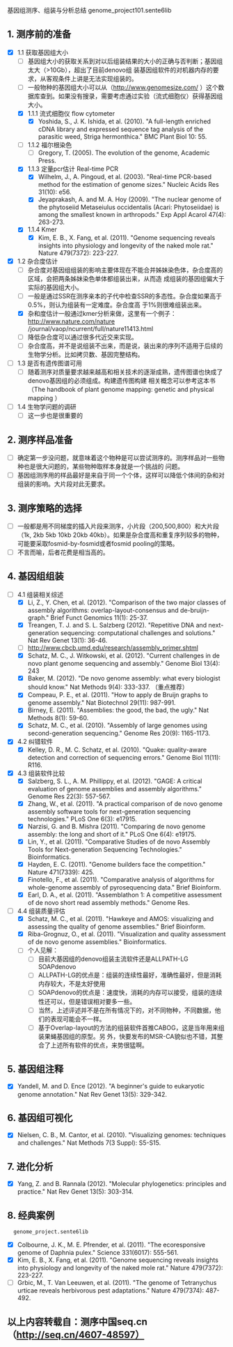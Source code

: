 基因组测序、组装与分析总结
          genome_project101.sente6lib
## 1. 测序前的准备
- [x] 1.1 获取基因组大小
    - [ ] 基因组大小的获取关系到对以后组装结果的大小的正确与否判断；基因组太大（>10Gb），超出了目前denovo组
          装基因组软件的对机器内存的要求，从客观条件上讲是无法实现组装的。
    - [ ] 一般物种的基因组大小可以从（http://www.genomesize.com/
          ）这个数据库查到。如果没有搜录，需要考虑通过实验（流式细胞仪）获得基因组大小。
    - [x] 1.1.1 流式细胞仪
              flow cytometer
        - [x] Yoshida, S., J. K. Ishida, et al. (2010). "A
              full-length enriched cDNA library and expressed
              sequence tag analysis of the parasitic weed,
              Striga hermonthica." BMC Plant Biol 10: 55.
    - [ ] 1.1.2 福尔根染色
        - [ ] Gregory, T. (2005). The evolution of the genome,
              Academic Press.
    - [x] 1.1.3 定量pcr估计
              Real-time PCR
        - [x] Wilhelm, J., A. Pingoud, et al. (2003).
              "Real-time PCR-based method for the estimation of
              genome sizes." Nucleic Acids Res 31(10): e56.
        - [x] Jeyaprakash, A. and M. A. Hoy (2009). "The
              nuclear genome of the phytoseiid Metaseiulus
              occidentalis (Acari: Phytoseiidae) is among the
              smallest known in arthropods." Exp Appl Acarol
              47(4): 263-273.
    - [x] 1.1.4 Kmer
        - [x] Kim, E. B., X. Fang, et al. (2011). "Genome
              sequencing reveals insights into physiology and
              longevity of the naked mole rat." Nature
              479(7372): 223-227.
- [x] 1.2 杂合度估计
    - [ ] 杂合度对基因组组装的影响主要体现在不能合并姊妹染色体，杂合度高的区域，会把两条姊妹染色单体都组装出来，从而造
          成组装的基因组偏大于实际的基因组大小。
    - [ ] 一般是通过SSR在测序亲本的子代中检查SSR的多态性。杂合度如果高于0.5%，则认为组装有一定难度。杂合度高
          于1%则很难组装出来。
    - [x] 杂和度估计一般通过kmer分析来做，这里有一个例子：http://www.nature.com/nature
          /journal/vaop/ncurrent/full/nature11413.html
    - [ ] 降低杂合度可以通过很多代近交来实现。
    - [ ] 杂合度高，并不是说组装不出来，而是说，装出来的序列不适用于后续的生物学分析。比如拷贝数、基因完整结构。
- [ ] 1.3 是否有遗传图谱可用
    - [ ] 随着测序对质量要求越来越高和相关技术的逐渐成熟，遗传图谱也快成了denovo基因组的必须组成。构建遗传图构建
          相关概念可以参考这本书（The handbook of plant genome mapping:
          genetic and physical mapping ）
- [ ] 1.4 生物学问题的调研
    - [ ] 这一步也是很重要的

## 2. 测序样品准备
- [ ] 确定第一步没问题，就意味着这个物种是可以尝试测序的。测序样品对一些物种也是很大问题的，某些物种取样本身就是一个挑战的
      问题。
- [ ] 基因组测序用的样品最好是来自于同一个个体，这样可以降低个体间的杂和对组装的影响。大片段对此无要求。

## 3. 测序策略的选择
- [ ] 一般都是用不同梯度的插入片段来测序，小片段（200,500,800）和大片段（1k, 2kb 5kb 10kb
      20kb
      40kb）。如果是杂合度高和重复序列较多的物种，可能要采取fosmid-by-fosmid或者fosmid
      pooling的策略。
- [ ] 不言而喻，后者花费是相当高的。

## 4. 基因组组装
- [ ] 4.1 组装相关综述
    - [x] Li, Z., Y. Chen, et al. (2012). "Comparison of the
          two major classes of assembly algorithms:
          overlap-layout-consensus and de-bruijn-graph." Brief
          Funct Genomics 11(1): 25-37.
    - [x] Treangen, T. J. and S. L. Salzberg (2012).
          "Repetitive DNA and next-generation sequencing:
          computational challenges and solutions." Nat Rev
          Genet 13(1): 36-46.
    - [ ] http://www.cbcb.umd.edu/research/assembly_primer.shtml
    - [x] Schatz, M. C., J. Witkowski, et al. (2012). "Current
          challenges in de novo plant genome sequencing and
          assembly." Genome Biol 13(4): 243
    - [x] Baker, M. (2012). "De novo genome assembly: what
          every biologist should know." Nat Methods 9(4):
          333-337. （重点推荐）
    - [x] Compeau, P. E., et al. (2011). "How to apply de
          Bruijn graphs to genome assembly." Nat Biotechnol
          29(11): 987-991.
    - [x] Birney, E. (2011). "Assemblies: the good, the bad,
          the ugly." Nat Methods 8(1): 59-60.
    - [x] Schatz, M. C., et al. (2010). "Assembly of large
          genomes using second-generation sequencing." Genome
          Res 20(9): 1165-1173.
- [x] 4.2 纠错软件
    - [x] Kelley, D. R., M. C. Schatz, et al. (2010). "Quake:
          quality-aware detection and correction of sequencing
          errors." Genome Biol 11(11): R116.
- [x] 4.3 组装软件比较
    - [x] Salzberg, S. L., A. M. Phillippy, et al. (2012).
          "GAGE: A critical evaluation of genome assemblies and
          assembly algorithms." Genome Res 22(3): 557-567.
    - [x] Zhang, W., et al. (2011). "A practical comparison of
          de novo genome assembly software tools for
          next-generation sequencing technologies." PLoS One
          6(3): e17915.
    - [x] Narzisi, G. and B. Mishra (2011). "Comparing de novo
          genome assembly: the long and short of it." PLoS One
          6(4): e19175.
    - [x] Lin, Y., et al. (2011). "Comparative Studies of de
          novo Assembly Tools for Next-generation Sequencing
          Technologies." Bioinformatics.
    - [x] Hayden, E. C. (2011). "Genome builders face the
          competition." Nature 471(7339): 425.
    - [x] Finotello, F., et al. (2011). "Comparative analysis
          of algorithms for whole-genome assembly of
          pyrosequencing data." Brief Bioinform.
    - [x] Earl, D. A., et al. (2011). "Assemblathon 1: A
          competitive assessment of de novo short read assembly
          methods." Genome Res.
- [ ] 4.4 组装质量评估
    - [x] Schatz, M. C., et al. (2011). "Hawkeye and AMOS:
          visualizing and assessing the quality of genome
          assemblies." Brief Bioinform.
    - [x] Riba-Grognuz, O., et al. (2011). "Visualization and
          quality assessment of de novo genome assemblies."
          Bioinformatics.
    - [ ] 个人见解：
        - [ ] 目前大基因组的denovo组装主流软件还是ALLPATH-LG SOAPdenovo
        - [ ] ALLPATH-LG的优点是：组装的连续性最好，准确性最好，但是消耗内存较大，不是太好使用
        - [ ] SOAPdenovo的优点是：速度快，消耗的内存可以接受，组装的连续性还可以，但是错误相对要多一些。
        - [ ] 当然，上述评述并不是在所有情况下的，对不同物种，不同数据，他们的表现可能会不一样。
        - [ ] 基于Overlap-layout的方法的组装软件首推CABOG，这是当年用来组装果蝇基因组的原型。另
              外，快要发布的MSR-CA貌似也不错，其整合了上述所有软件的优点，来势很猛啊。

## 5. 基因组注释
- [x] Yandell, M. and D. Ence (2012). "A beginner's guide to
          eukaryotic genome annotation." Nat Rev Genet 13(5):
          329-342.

## 6. 基因组可视化
- [x] Nielsen, C. B., M. Cantor, et al. (2010). "Visualizing
      genomes: techniques and challenges." Nat Methods 7(3
      Suppl): S5-S15.

## 7. 进化分析
- [x] Yang, Z. and B. Rannala (2012). "Molecular phylogenetics:
      principles and practice." Nat Rev Genet 13(5): 303-314.

## 8. 经典案例
      genome_project.sente6lib
- [x] Colbourne, J. K., M. E. Pfrender, et al. (2011). "The
      ecoresponsive genome of Daphnia pulex." Science
      331(6017): 555-561.
- [x] Kim, E. B., X. Fang, et al. (2011). "Genome sequencing
      reveals insights into physiology and longevity of the
      naked mole rat." Nature 479(7372): 223-227.
- [ ] Grbic, M., T. Van Leeuwen, et al. (2011). "The genome of
      Tetranychus urticae reveals herbivorous pest
      adaptations." Nature 479(7374): 487-492.

## 以上内容转载自：测序中国seq.cn（http://seq.cn/4607-48597）
